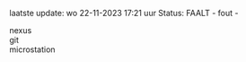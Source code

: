 laatste update: 
wo 22-11-2023 17:21   uur 
Status: FAALT - fout - 
<div class="service R">nexus</div><div class="service R">git</div><div class="service Y">microstation</div>
